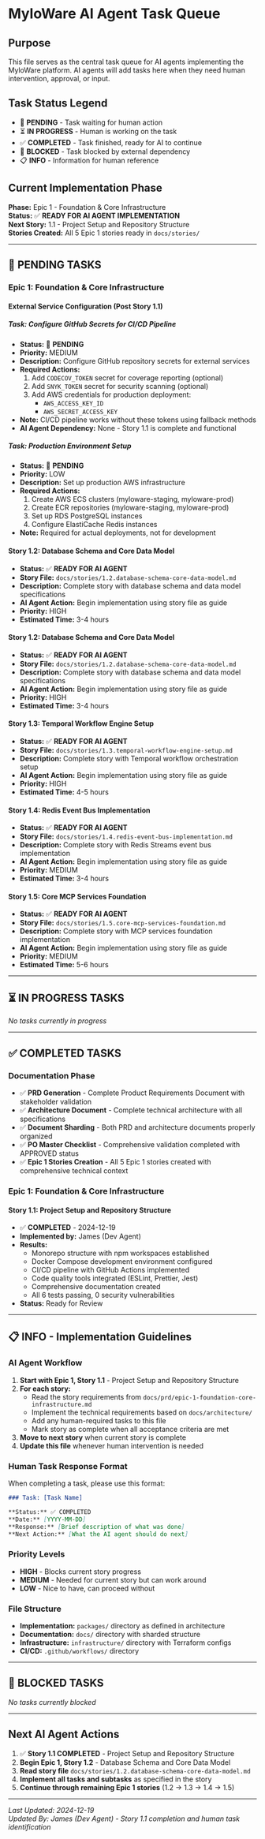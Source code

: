# MyloWare AI Agent Task Queue

## Purpose

This file serves as the central task queue for AI agents implementing the MyloWare platform. AI agents will add tasks here when they need human intervention, approval, or input.

## Task Status Legend

- 🔄 **PENDING** - Task waiting for human action
- ⏳ **IN PROGRESS** - Human is working on the task
- ✅ **COMPLETED** - Task finished, ready for AI to continue
- 🚫 **BLOCKED** - Task blocked by external dependency
- 📋 **INFO** - Information for human reference

## Current Implementation Phase

**Phase:** Epic 1 - Foundation & Core Infrastructure  
**Status:** ✅ **READY FOR AI AGENT IMPLEMENTATION**  
**Next Story:** 1.1 - Project Setup and Repository Structure  
**Stories Created:** All 5 Epic 1 stories ready in `docs/stories/`

---

## 🔄 PENDING TASKS

### Epic 1: Foundation & Core Infrastructure

#### External Service Configuration (Post Story 1.1)

##### Task: Configure GitHub Secrets for CI/CD Pipeline
- **Status:** 🔄 **PENDING**
- **Priority:** MEDIUM
- **Description:** Configure GitHub repository secrets for external services
- **Required Actions:**
  1. Add `CODECOV_TOKEN` secret for coverage reporting (optional)
  2. Add `SNYK_TOKEN` secret for security scanning (optional)
  3. Add AWS credentials for production deployment:
     - `AWS_ACCESS_KEY_ID`
     - `AWS_SECRET_ACCESS_KEY`
- **Note:** CI/CD pipeline works without these tokens using fallback methods
- **AI Agent Dependency:** None - Story 1.1 is complete and functional

##### Task: Production Environment Setup
- **Status:** 🔄 **PENDING**
- **Priority:** LOW
- **Description:** Set up production AWS infrastructure
- **Required Actions:**
  1. Create AWS ECS clusters (myloware-staging, myloware-prod)
  2. Create ECR repositories (myloware-staging, myloware-prod)
  3. Set up RDS PostgreSQL instances
  4. Configure ElastiCache Redis instances
- **Note:** Required for actual deployments, not for development

#### Story 1.2: Database Schema and Core Data Model

- **Status:** ✅ **READY FOR AI AGENT**
- **Story File:** `docs/stories/1.2.database-schema-core-data-model.md`
- **Description:** Complete story with database schema and data model specifications
- **AI Agent Action:** Begin implementation using story file as guide
- **Priority:** HIGH
- **Estimated Time:** 3-4 hours

#### Story 1.2: Database Schema and Core Data Model

- **Status:** ✅ **READY FOR AI AGENT**
- **Story File:** `docs/stories/1.2.database-schema-core-data-model.md`
- **Description:** Complete story with database schema and data model specifications
- **AI Agent Action:** Begin implementation using story file as guide
- **Priority:** HIGH
- **Estimated Time:** 3-4 hours

#### Story 1.3: Temporal Workflow Engine Setup

- **Status:** ✅ **READY FOR AI AGENT**
- **Story File:** `docs/stories/1.3.temporal-workflow-engine-setup.md`
- **Description:** Complete story with Temporal workflow orchestration setup
- **AI Agent Action:** Begin implementation using story file as guide
- **Priority:** HIGH
- **Estimated Time:** 4-5 hours

#### Story 1.4: Redis Event Bus Implementation

- **Status:** ✅ **READY FOR AI AGENT**
- **Story File:** `docs/stories/1.4.redis-event-bus-implementation.md`
- **Description:** Complete story with Redis Streams event bus implementation
- **AI Agent Action:** Begin implementation using story file as guide
- **Priority:** MEDIUM
- **Estimated Time:** 3-4 hours

#### Story 1.5: Core MCP Services Foundation

- **Status:** ✅ **READY FOR AI AGENT**
- **Story File:** `docs/stories/1.5.core-mcp-services-foundation.md`
- **Description:** Complete story with MCP services foundation implementation
- **AI Agent Action:** Begin implementation using story file as guide
- **Priority:** MEDIUM
- **Estimated Time:** 5-6 hours

---

## ⏳ IN PROGRESS TASKS

_No tasks currently in progress_

---

## ✅ COMPLETED TASKS

### Documentation Phase

- ✅ **PRD Generation** - Complete Product Requirements Document with stakeholder validation
- ✅ **Architecture Document** - Complete technical architecture with all specifications
- ✅ **Document Sharding** - Both PRD and architecture documents properly organized
- ✅ **PO Master Checklist** - Comprehensive validation completed with APPROVED status
- ✅ **Epic 1 Stories Creation** - All 5 Epic 1 stories created with comprehensive technical context

### Epic 1: Foundation & Core Infrastructure

#### Story 1.1: Project Setup and Repository Structure
- ✅ **COMPLETED** - 2024-12-19
- **Implemented by:** James (Dev Agent)
- **Results:** 
  - Monorepo structure with npm workspaces established
  - Docker Compose development environment configured
  - CI/CD pipeline with GitHub Actions implemented
  - Code quality tools integrated (ESLint, Prettier, Jest)
  - Comprehensive documentation created
  - All 6 tests passing, 0 security vulnerabilities
- **Status:** Ready for Review

---

## 📋 INFO - Implementation Guidelines

### AI Agent Workflow

1. **Start with Epic 1, Story 1.1** - Project Setup and Repository Structure
2. **For each story:**
   - Read the story requirements from `docs/prd/epic-1-foundation-core-infrastructure.md`
   - Implement the technical requirements based on `docs/architecture/`
   - Add any human-required tasks to this file
   - Mark story as complete when all acceptance criteria are met
3. **Move to next story** when current story is complete
4. **Update this file** whenever human intervention is needed

### Human Task Response Format

When completing a task, please use this format:

```markdown
### Task: [Task Name]

**Status:** ✅ COMPLETED  
**Date:** [YYYY-MM-DD]  
**Response:** [Brief description of what was done]  
**Next Action:** [What the AI agent should do next]
```

### Priority Levels

- **HIGH** - Blocks current story progress
- **MEDIUM** - Needed for current story but can work around
- **LOW** - Nice to have, can proceed without

### File Structure

- **Implementation:** `packages/` directory as defined in architecture
- **Documentation:** `docs/` directory with sharded structure
- **Infrastructure:** `infrastructure/` directory with Terraform configs
- **CI/CD:** `.github/workflows/` directory

---

## 🚫 BLOCKED TASKS

_No tasks currently blocked_

---

## Next AI Agent Actions

1. ✅ **Story 1.1 COMPLETED** - Project Setup and Repository Structure
2. **Begin Epic 1, Story 1.2** - Database Schema and Core Data Model
3. **Read story file** `docs/stories/1.2.database-schema-core-data-model.md`
4. **Implement all tasks and subtasks** as specified in the story
5. **Continue through remaining Epic 1 stories** (1.2 → 1.3 → 1.4 → 1.5)

---

_Last Updated: 2024-12-19_  
_Updated By: James (Dev Agent) - Story 1.1 completion and human task identification_
